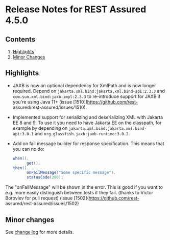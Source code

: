 # Release Notes for REST Assured 4.5.0 #

## Contents
1. [Highlights](#highlights)
1. [Minor Changes](#minor-changes)

## Highlights
* JAXB is now an optional dependency for XmlPath and is now longer required. Depend on `jakarta.xml.bind:jakarta.xml.bind-api:2.3.3` and `com.sun.xml.bind:jaxb-impl:2.3.3` to re-introduce support for JAXB if you're using Java 11+ (issue [1510](https://github.com/rest-
assured/rest-assured/issues/1510).
* Implemented support for serializing and deserializing XML with Jakarta EE 8 and 9. To use it you need to have Jakarta EE on the classpath, for example by depending on `jakarta.xml.bind:jakarta.xml.bind-api:3.0.1` and `org.glassfish.jaxb:jaxb-runtime:3.0.2`.
* Add on fail message builder for response specification. This means that you can no do:

  ```java
  when().
        get().
  then().
        onFailMessage("Some specific message").
        statusCode(200);
   ```
 The "onFailMessage" will be shown in the error. This is good if you want to e.g. more easily distinguish between tests if they fail. (thanks to Victor Borovlev for pull request) (issue [1502](https://github.com/rest-
assured/rest-assured/issues/1502)


## Minor changes ##

See [change log](https://github.com/rest-assured/rest-assured/raw/master/changelog.txt) for more details.